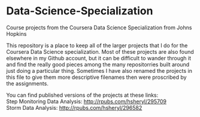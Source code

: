 # Data-Science-Specialization
Course projects from the Coursera Data Science Specialization from Johns Hopkins

This repository is a place to keep all of the larger projects that I do for the Coursera Data Science specialization.  Most of these projects are also found elsewhere in my Github account, but it can be difficult to wander through it and find the really good pieces among the many repositorries built around just doing a particular thing.  Sometimes I have also renamed the projects in this file to give them more descriptive filenames then were proscribed by the assignments.  

You can find published versions of the projects at these links:  
Step Monitoring Data Analysis: http://rpubs.com/hsheryl/295709  
Storm Data Analysis: http://rpubs.com/hsheryl/296582  
